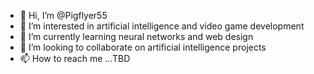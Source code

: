 - 👋 Hi, I’m @Pigflyer55
- 👀 I’m interested in artificial intelligence and video game development
- 🌱 I’m currently learning neural networks and web design
- 💞️ I’m looking to collaborate on artificial intelligence projects
- 📫 How to reach me ...TBD

<!---
Pigflyer55/Pigflyer55 is a ✨ special ✨ repository because its `README.md` (this file) appears on your GitHub profile.
You can click the Preview link to take a look at your changes.
--->
